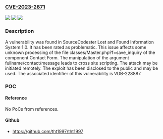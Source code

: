 ### [CVE-2023-2671](https://cve.mitre.org/cgi-bin/cvename.cgi?name=CVE-2023-2671)
![](https://img.shields.io/static/v1?label=Product&message=Lost%20and%20Found%20Information%20System&color=blue)
![](https://img.shields.io/static/v1?label=Version&message=%3D%201.0%20&color=brighgreen)
![](https://img.shields.io/static/v1?label=Vulnerability&message=CWE-79%20Cross%20Site%20Scripting&color=brighgreen)

### Description

A vulnerability was found in SourceCodester Lost and Found Information System 1.0. It has been rated as problematic. This issue affects some unknown processing of the file classes/Master.php?f=save_inquiry of the component Contact Form. The manipulation of the argument fullname/contact/message leads to cross site scripting. The attack may be initiated remotely. The exploit has been disclosed to the public and may be used. The associated identifier of this vulnerability is VDB-228887.

### POC

#### Reference
No PoCs from references.

#### Github
- https://github.com/tht1997/tht1997

